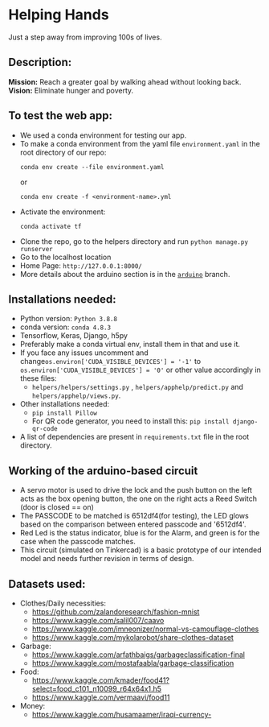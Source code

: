 # Helping Hands
  Just a step away from improving 100s of lives.
  
## Description:

<b>Mission:</b> Reach a greater goal by walking ahead without looking back. 
<br>
<b>Vision:</b> Eliminate hunger and poverty.


  
## To test the web app:
- We used a conda environment for testing our app.
- To make a conda environment from the yaml file `environment.yaml` in the root directory of our repo:
  ```
  conda env create --file environment.yaml
  ```
  or 
  ```
  conda env create -f <environment-name>.yml
  ```
- Activate the environment:
  ```
  conda activate tf
  ```
- Clone the repo, go to the helpers directory and run `python manage.py runserver`
- Go to the localhost location
- Home Page: `http://127.0.0.1:8000/`
- More details about the arduino section is in the <a href="https://github.com/Sharvani2002/helping_hands/tree/arduino">`arduino`</a> branch.

## Installations needed:
- Python version: `Python 3.8.8`
- conda version: `conda 4.8.3`
- Tensorflow, Keras, Django, h5py
- Preferably make a conda virtual env, install them in that and use it.
- If you face any issues uncomment and change`os.environ['CUDA_VISIBLE_DEVICES'] = '-1'` to `os.environ['CUDA_VISIBLE_DEVICES'] = '0'` or other value accordingly in these files:
  - `helpers/helpers/settings.py` ,  `helpers/apphelp/predict.py` and `helpers/apphelp/views.py`.
- Other installations needed: 
  - `pip install Pillow`
  - For QR code generator, you need to install this: `pip install django-qr-code`
- A list of dependencies are present in `requirements.txt` file in the root directory.

## Working of the arduino-based circuit 
- A servo motor is used to drive the lock and the push button on the left acts as the box opening button, the one on the right acts a Reed Switch (door is closed == on)
- The PASSCODE to be matched is 6512df4(for testing), the LED glows based on the comparison between entered passcode and '6512df4'.
- Red Led is the status indicator, blue is for the Alarm, and green is for the case when the passcode matches.  
- This circuit (simulated on Tinkercad) is a basic prototype of our intended model and needs further revision in terms of design. 

## Datasets used:
- Clothes/Daily necessities:
  - https://github.com/zalandoresearch/fashion-mnist
  - https://www.kaggle.com/salil007/caavo
  - https://www.kaggle.com/imneonizer/normal-vs-camouflage-clothes
  - https://www.kaggle.com/mykolarobot/share-clothes-dataset
- Garbage:
  - https://www.kaggle.com/arfathbaigs/garbageclassification-final
  - https://www.kaggle.com/mostafaabla/garbage-classification
- Food:
  - https://www.kaggle.com/kmader/food41?select=food_c101_n10099_r64x64x1.h5
  - https://www.kaggle.com/vermaavi/food11
- Money:
  - https://www.kaggle.com/husamaamer/iraqi-currency-
